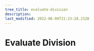 ```yaml
---
tree_title: evaluate-division
description: 
last_modified: 2022-06-09T21:23:28.2328
---
```


# Evaluate Division

